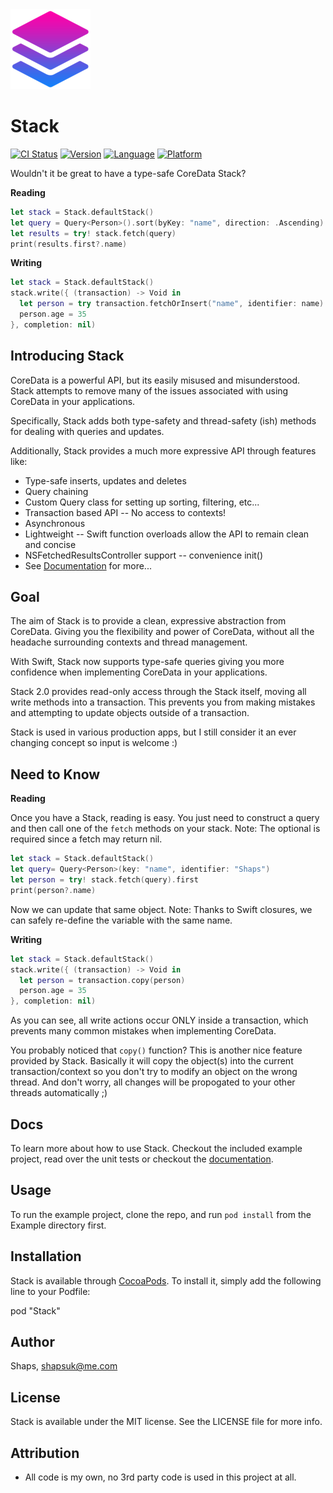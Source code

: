 <img src="assets/stack.png" width=128 height=128 alt="Stack Logo" />

# Stack

[![CI Status](http://img.shields.io/travis/shaps80/Stack.svg?style=flat)](https://travis-ci.org/shaps80/Stack)
[![Version](https://img.shields.io/cocoapods/v/Stack.svg?style=flat)](http://cocoadocs.org/docsets/Stack)
[![Language](https://img.shields.io/badge/language-swift-ff69b4.svg)](http://cocoadocs.org/docsets/Stack)
[![Platform](https://img.shields.io/cocoapods/p/Stack.svg?style=flat)](http://cocoadocs.org/docsets/Stack)

Wouldn't it be great to have a type-safe CoreData Stack?

__Reading__

```swift
let stack = Stack.defaultStack()
let query = Query<Person>().sort(byKey: "name", direction: .Ascending).filter("name == %@", name)
let results = try! stack.fetch(query)
print(results.first?.name)
```

__Writing__

```swift
let stack = Stack.defaultStack()
stack.write({ (transaction) -> Void in
  let person = try transaction.fetchOrInsert("name", identifier: name) as Person
  person.age = 35
}, completion: nil)
```

## Introducing Stack

CoreData is a powerful API, but its easily misused and misunderstood. Stack attempts to remove many of the issues associated with using CoreData in your applications.

Specifically, Stack adds both type-safety and thread-safety (ish) methods for dealing with queries and updates.

Additionally, Stack provides a much more expressive API through features like:

* Type-safe inserts, updates and deletes
* Query chaining
* Custom Query class for setting up sorting, filtering, etc...
* Transaction based API -- No access to contexts!
* Asynchronous
* Lightweight -- Swift function overloads allow the API to remain clean and concise
* NSFetchedResultsController support -- convenience init()
* See [Documentation](http://cocoadocs.org/docsets/Stack/2.0.0) for more...

## Goal

The aim of Stack is to provide a clean, expressive abstraction from CoreData. Giving you the flexibility and power of CoreData, without all the headache surrounding contexts and thread management.

With Swift, Stack now supports type-safe queries giving you more confidence when implementing CoreData in your applications.

Stack 2.0 provides read-only access through the Stack itself, moving all write methods into a transaction. This prevents you from making mistakes and attempting to update objects outside of a transaction.

Stack is used in various production apps, but I still consider it an ever changing concept so input is welcome :)

## Need to Know

__Reading__

Once you have a Stack, reading is easy. You just need to construct a query and then call one of the `fetch` methods on your stack. Note: The optional is required since a fetch may return nil.

```swift
let stack = Stack.defaultStack()
let query= Query<Person>(key: "name", identifier: "Shaps")
let person = try! stack.fetch(query).first
print(person?.name)
```

Now we can update that same object. Note: Thanks to Swift closures, we can safely re-define the variable with the same name.

__Writing__

```swift
let stack = Stack.defaultStack()
stack.write({ (transaction) -> Void in
  let person = transaction.copy(person)
  person.age = 35
}, completion: nil)
```

As you can see, all write actions occur ONLY inside a transaction, which prevents many common mistakes when implementing CoreData. 

You probably noticed that `copy()` function? This is another nice feature provided by Stack. Basically it will copy the object(s) into the current transaction/context so you don't try to modify an object on the wrong thread. And don't worry, all changes will be propogated to your other threads automatically ;)

## Docs

To learn more about how to use Stack. Checkout the included example project, read over the unit tests or checkout the [documentation](https://github.com/shaps80/Stack/wiki).

## Usage

To run the example project, clone the repo, and run `pod install` from the Example directory first.	

## Installation

Stack is available through [CocoaPods](http://cocoapods.org). To install
it, simply add the following line to your Podfile:

pod "Stack"

## Author

Shaps, shapsuk@me.com

## License

Stack is available under the MIT license. See the LICENSE file for more info.

## Attribution

* All code is my own, no 3rd party code is used in this project at all. 

